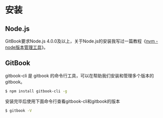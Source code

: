 # 安装

## Node.js

GitBook要求Node.js 4.0.0及以上，关于Node.js的安装我写过一篇教程《[nvm - node版本管理工具](https://github.com/maosong/React-Learning-notes/blob/master/nvm.md)》。

## GitBook

gitbook-cli 是 gitbook 的命令行工具，可以在帮助我们安装和管理多个版本的 gitbook。

```bash
$ npm install gitbook-cli -g
```

安装完毕后使用下面命令行查看gitbook-cli和gitbook的版本

```bash
$ gitbook -V
```
